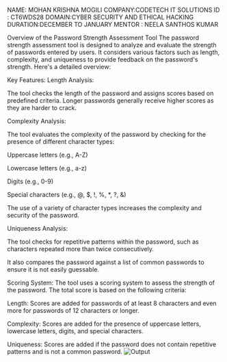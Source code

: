  NAME: MOHAN KRISHNA MOGILI 
 COMPANY:CODETECH IT SOLUTIONS 
 ID : CT6WDS28
 DOMAIN:CYBER SECURITY AND ETHICAL HACKING 
 DURATION:DECEMBER TO JANUARY 
 MENTOR : NEELA SANTHOS KUMAR 
 
Overview of the Password Strength Assessment Tool
The password strength assessment tool is designed to analyze and evaluate the strength of passwords entered by users. It considers various factors such as length, complexity, and uniqueness to provide feedback on the password's strength. Here's a detailed overview:

Key Features:
Length Analysis:

The tool checks the length of the password and assigns scores based on predefined criteria. Longer passwords generally receive higher scores as they are harder to crack.

Complexity Analysis:

The tool evaluates the complexity of the password by checking for the presence of different character types:

Uppercase letters (e.g., A-Z)

Lowercase letters (e.g., a-z)

Digits (e.g., 0-9)

Special characters (e.g., @, $, !, %, *, ?, &)

The use of a variety of character types increases the complexity and security of the password.

Uniqueness Analysis:

The tool checks for repetitive patterns within the password, such as characters repeated more than twice consecutively.

It also compares the password against a list of common passwords to ensure it is not easily guessable.

Scoring System:
The tool uses a scoring system to assess the strength of the password. The total score is based on the following criteria:

Length: Scores are added for passwords of at least 8 characters and even more for passwords of 12 characters or longer.

Complexity: Scores are added for the presence of uppercase letters, lowercase letters, digits, and special characters.

Uniqueness: Scores are added if the password does not contain repetitive patterns and is not a common password.
![Output](https://github.com/user-attachments/assets/5083e72b-98bb-4ae3-aa05-a1dbae0e5046)

  
